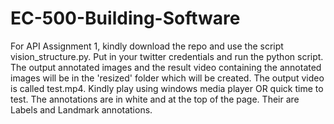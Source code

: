 # EC-500-Building-Software

For API Assignment 1, kindly download the repo and use the script vision_structure.py. 
Put in your twitter credentials and run the python script. 
The output annotated images and the result video containing the annotated images will be in the 'resized' folder which will be created. The output video is called test.mp4. 
Kindly play using windows media player OR quick time to test. 
The annotations are in white and at the top of the page. 
Their are Labels and Landmark annotations. 
